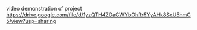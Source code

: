 video demonstration of project https://drive.google.com/file/d/1yzQTH4ZDaCWYbOhRr5YyAHk8SxU5hmC5/view?usp=sharing
